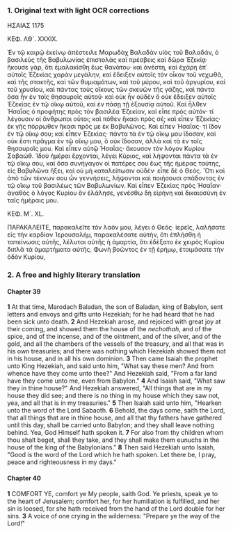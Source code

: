 ### 1. Original text with light OCR corrections

ΗΣΑΙΑΣ 1175

ΚΕΦ. ΛΘ´. XXXIX.

Ἐν τῷ καιρῷ ἐκείνῳ ἀπέστειλε Μαρωδὰχ Βαλαδὰν υἱὸς τοῦ Βαλαδάν, ὁ βασιλεὺς τῆς Βαβυλωνίας ἐπιστολὰς καὶ πρέσβεις καὶ δῶρα Ἑζεκίᾳ· ἤκουσε γὰρ, ὅτι ἐμαλακίσθη ἕως θανάτου·
καὶ ἀνέστη, καὶ ἐχάρη ἐπ᾿ αὐτοῖς Ἑζεκίας χαρὰν μεγάλην, καὶ ἔδειξεν αὐτοῖς τὸν οἶκον τοῦ νεχωθᾶ, καὶ τῆς στακτῆς, καὶ τῶν θυμιαμάτων, καὶ τοῦ μύρου, καὶ τοῦ ἀργυρίου, καὶ τοῦ χρυσίου, καὶ πάντας τοὺς οἴκους τῶν σκευῶν τῆς γάζης, καὶ πάντα ὅσα ἦν ἐν τοῖς θησαυροῖς αὑτοῦ· καὶ οὐκ ἦν οὐδὲν ὃ οὐκ ἔδειξεν αὐτοῖς Ἑζεκίας ἐν τῷ οἴκῳ αὑτοῦ, καὶ ἐν πάσῃ τῇ ἐξουσίᾳ αὑτοῦ.
Καὶ ἦλθεν Ἠσαΐας ὁ προφήτης πρὸς τὸν βασιλέα Ἑζεκίαν, καὶ εἶπε πρὸς αὐτόν· τί λέγουσιν οἱ ἄνθρωποι οὗτοι; καὶ πόθεν ἥκασι πρὸς σέ; καὶ εἶπεν Ἑζεκίας· ἐκ γῆς πόρρωθεν ἥκασι πρὸς με ἐκ Βαβυλῶνος.
Καὶ εἶπεν Ἠσαΐας· τί ἴδον ἐν τῷ οἴκῳ σου; καὶ εἶπεν Ἑζεκίας· πάντα τὰ ἐν τῷ οἴκῳ μου ἴδοσαν, καὶ οὐκ ἔστι πρᾶγμα ἐν τῷ οἴκῳ μου, ὃ οὐκ ἴδοσαν, ἀλλὰ καὶ τὰ ἐν τοῖς θησαυροῖς μου.
Καὶ εἶπεν αὐτῷ Ἠσαΐας· ἄκουσον τὸν λόγον Κυρίου Σαβαώθ.
Ἰδοὺ ἡμέραι ἔρχονται, λέγει Κύριος, καὶ λήψονται πάντα τὰ ἐν τῷ οἴκῳ σου, καὶ ὅσα συνήγαγον οἱ πατέρες σου ἕως τῆς ἡμέρας ταύτης, εἰς Βαβυλῶνα ἥξει, καὶ οὐ μὴ καταλείπωσιν οὐδέν· εἶπε δὲ ὁ Θεός.
Ὅτι καὶ ἀπὸ τῶν τέκνων σου ὧν γεννήσεις, λήψονται καὶ ποιήσουσι σπάδοντας ἐν τῷ οἴκῳ τοῦ βασιλέως τῶν Βαβυλωνίων.
Καὶ εἶπεν Ἑζεκίας πρὸς Ἠσαΐαν· ἀγαθὸς ὁ λόγος Κυρίου ὃν ἐλάλησε, γενέσθω δὴ εἰρήνη καὶ δικαιοσύνη ἐν ταῖς ἡμέραις μου.

ΚΕΦ. Μ´. XL.

ΠΑΡΑΚΑΛΕΙΤΕ, παρακαλεῖτε τὸν λαόν μου, λέγει ὁ Θεός· ἱερεῖς, λαλήσατε εἰς τὴν καρδίαν Ἱερουσαλὴμ, παρακαλέσατε αὐτὴν, ὅτι ἐπλήσθη ἡ ταπείνωσις αὐτῆς, λέλυται αὐτῆς ἡ ἁμαρτία, ὅτι ἐδέξατο ἐκ χειρὸς Κυρίου διπλᾶ τὰ ἁμαρτήματα αὐτῆς.
Φωνὴ βοῶντος ἐν τῇ ἐρήμῳ, ἑτοιμάσατε τὴν ὁδὸν Κυρίου,

### 2. A free and highly literary translation

#### Chapter 39

**1** At that time, Marodach Baladan, the son of Baladan, king of Babylon, sent letters and envoys and gifts unto Hezekiah; for he had heard that he had been sick unto death.
**2** And Hezekiah arose, and rejoiced with great joy at their coming, and showed them the house of the *nechothah*, and of the spice, and of the incense, and of the ointment, and of the silver, and of the gold, and all the chambers of the vessels of the treasury, and all that was in his own treasuries; and there was nothing which Hezekiah showed them not in his house, and in all his own dominion.
**3** Then came Isaiah the prophet unto King Hezekiah, and said unto him, "What say these men? And from whence have they come unto thee?" And Hezekiah said, "From a far land have they come unto me, even from Babylon."
**4** And Isaiah said, "What saw they in thine house?" And Hezekiah answered, "All things that are in my house they did see; and there is no thing in my house which they saw not, yea, and all that is in my treasuries."
**5** Then Isaiah said unto him, "Hearken unto the word of the Lord Sabaoth.
**6** Behold, the days come, saith the Lord, that all things that are in thine house, and all that thy fathers have gathered until this day, shall be carried unto Babylon; and they shall leave nothing behind. Yea, God Himself hath spoken it.
**7** For also from thy children whom thou shalt beget, shall they take, and they shall make them eunuchs in the house of the king of the Babylonians."
**8** Then said Hezekiah unto Isaiah, "Good is the word of the Lord which he hath spoken. Let there be, I pray, peace and righteousness in my days."

#### Chapter 40

**1** COMFORT YE, comfort ye My people, saith God. Ye priests, speak ye to the heart of Jerusalem; comfort her, for her humiliation is fulfilled, and her sin is loosed, for she hath received from the hand of the Lord double for her sins.
**3** A voice of one crying in the wilderness: "Prepare ye the way of the Lord!"